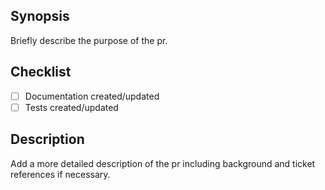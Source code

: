 ## Synopsis

Briefly describe the purpose of the pr.

## Checklist

- [ ] Documentation created/updated
- [ ] Tests created/updated

## Description

Add a more detailed description of the pr including background and ticket
references if necessary. 
